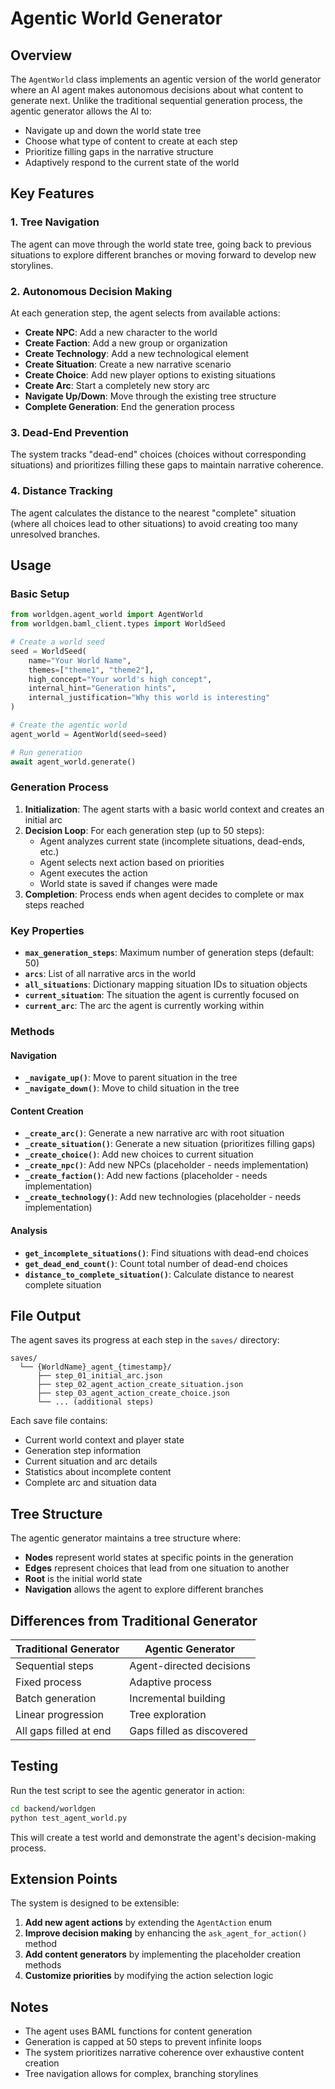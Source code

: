 # Agentic World Generator

## Overview

The `AgentWorld` class implements an agentic version of the world generator where an AI agent makes autonomous decisions about what content to generate next. Unlike the traditional sequential generation process, the agentic generator allows the AI to:

- Navigate up and down the world state tree
- Choose what type of content to create at each step
- Prioritize filling gaps in the narrative structure
- Adaptively respond to the current state of the world

## Key Features

### 1. Tree Navigation
The agent can move through the world state tree, going back to previous situations to explore different branches or moving forward to develop new storylines.

### 2. Autonomous Decision Making
At each generation step, the agent selects from available actions:
- **Create NPC**: Add a new character to the world
- **Create Faction**: Add a new group or organization
- **Create Technology**: Add a new technological element
- **Create Situation**: Create a new narrative scenario
- **Create Choice**: Add new player options to existing situations
- **Create Arc**: Start a completely new story arc
- **Navigate Up/Down**: Move through the existing tree structure
- **Complete Generation**: End the generation process

### 3. Dead-End Prevention
The system tracks "dead-end" choices (choices without corresponding situations) and prioritizes filling these gaps to maintain narrative coherence.

### 4. Distance Tracking
The agent calculates the distance to the nearest "complete" situation (where all choices lead to other situations) to avoid creating too many unresolved branches.

## Usage

### Basic Setup

```python
from worldgen.agent_world import AgentWorld
from worldgen.baml_client.types import WorldSeed

# Create a world seed
seed = WorldSeed(
    name="Your World Name",
    themes=["theme1", "theme2"],
    high_concept="Your world's high concept",
    internal_hint="Generation hints",
    internal_justification="Why this world is interesting"
)

# Create the agentic world
agent_world = AgentWorld(seed=seed)

# Run generation
await agent_world.generate()
```

### Generation Process

1. **Initialization**: The agent starts with a basic world context and creates an initial arc
2. **Decision Loop**: For each generation step (up to 50 steps):
   - Agent analyzes current state (incomplete situations, dead-ends, etc.)
   - Agent selects next action based on priorities
   - Agent executes the action
   - World state is saved if changes were made
3. **Completion**: Process ends when agent decides to complete or max steps reached

### Key Properties

- **`max_generation_steps`**: Maximum number of generation steps (default: 50)
- **`arcs`**: List of all narrative arcs in the world
- **`all_situations`**: Dictionary mapping situation IDs to situation objects
- **`current_situation`**: The situation the agent is currently focused on
- **`current_arc`**: The arc the agent is currently working within

### Methods

#### Navigation
- **`_navigate_up()`**: Move to parent situation in the tree
- **`_navigate_down()`**: Move to child situation in the tree

#### Content Creation
- **`_create_arc()`**: Generate a new narrative arc with root situation
- **`_create_situation()`**: Generate a new situation (prioritizes filling gaps)
- **`_create_choice()`**: Add new choices to current situation
- **`_create_npc()`**: Add new NPCs (placeholder - needs implementation)
- **`_create_faction()`**: Add new factions (placeholder - needs implementation)
- **`_create_technology()`**: Add new technologies (placeholder - needs implementation)

#### Analysis
- **`get_incomplete_situations()`**: Find situations with dead-end choices
- **`get_dead_end_count()`**: Count total number of dead-end choices
- **`distance_to_complete_situation()`**: Calculate distance to nearest complete situation

## File Output

The agent saves its progress at each step in the `saves/` directory:

```
saves/
  └── {WorldName}_agent_{timestamp}/
      ├── step_01_initial_arc.json
      ├── step_02_agent_action_create_situation.json
      ├── step_03_agent_action_create_choice.json
      └── ... (additional steps)
```

Each save file contains:
- Current world context and player state
- Generation step information
- Current situation and arc details
- Statistics about incomplete content
- Complete arc and situation data

## Tree Structure

The agentic generator maintains a tree structure where:
- **Nodes** represent world states at specific points in the generation
- **Edges** represent choices that lead from one situation to another
- **Root** is the initial world state
- **Navigation** allows the agent to explore different branches

## Differences from Traditional Generator

| Traditional Generator | Agentic Generator |
|----------------------|-------------------|
| Sequential steps | Agent-directed decisions |
| Fixed process | Adaptive process |
| Batch generation | Incremental building |
| Linear progression | Tree exploration |
| All gaps filled at end | Gaps filled as discovered |

## Testing

Run the test script to see the agentic generator in action:

```bash
cd backend/worldgen
python test_agent_world.py
```

This will create a test world and demonstrate the agent's decision-making process.

## Extension Points

The system is designed to be extensible:

1. **Add new agent actions** by extending the `AgentAction` enum
2. **Improve decision making** by enhancing the `ask_agent_for_action()` method
3. **Add content generators** by implementing the placeholder creation methods
4. **Customize priorities** by modifying the action selection logic

## Notes

- The agent uses BAML functions for content generation
- Generation is capped at 50 steps to prevent infinite loops
- The system prioritizes narrative coherence over exhaustive content creation
- Tree navigation allows for complex, branching storylines